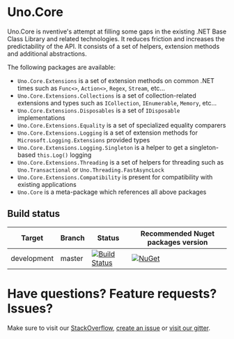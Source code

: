# Uno.Core

Uno.Core is nventive's attempt at filling some gaps in the existing .NET Base Class Library and related technologies. It reduces friction
and increases the predictability of the API. It consists of a set of helpers, extension methods and additional abstractions.

The following packages are available:
- `Uno.Core.Extensions` is a set of extension methods on common .NET times such as `Func<>`, `Action<>`, `Regex`, `Stream`, etc...
- `Uno.Core.Extensions.Collections` is a set of collection-related extensions and types such as `ICollection`, `IEnumerable`, `Memory`, etc...
- `Uno.Core.Extensions.Disposables` is a set of `IDisposable` implementations
- `Uno.Core.Extensions.Equality` is a set of specialized equality comparers
- `Uno.Core.Extensions.Logging` is a set of extension methods for `Microsoft.Logging.Extensions` provided types
- `Uno.Core.Extensions.Logging.Singleton` is a helper to get a singleton-based `this.Log()` logging
- `Uno.Core.Extensions.Threading` is a set of helpers for threading such as `Uno.Transactional` or `Uno.Threading.FastAsyncLock`
- `Uno.Core.Extensions.Compatibility` is present for compatibility with existing applications
- `Uno.Core` is a meta-package which references all above packages

## Build status

| Target | Branch | Status | Recommended Nuget packages version |
| ------ | ------ | ------ | ------ |
| development | master |[![Build Status](https://dev.azure.com/uno-platform/Uno%20Platform/_apis/build/status/Uno%20Platform/Uno.Core-CI?branchName=master)](https://dev.azure.com/uno-platform/Uno%20Platform/_build/latest?definitionId=39?branchName=master) | [![NuGet](https://img.shields.io/nuget/v/Uno.Core.svg)](https://www.nuget.org/packages/Uno.Core/) |

# Have questions? Feature requests? Issues?

Make sure to visit our [StackOverflow](https://stackoverflow.com/questions/tagged/uno-platform), [create an issue](https://github.com/nventive/Uno.SourceGeneration/issues) or [visit our gitter](https://gitter.im/uno-platform/Lobby).